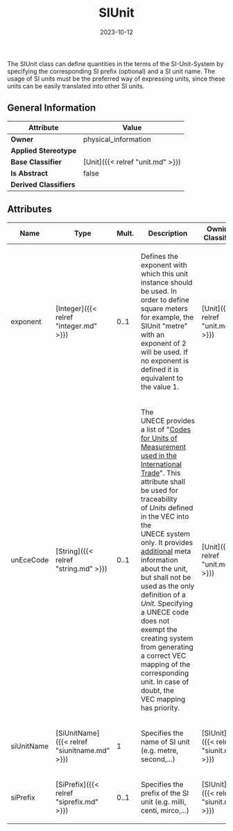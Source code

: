 ﻿---
title: SIUnit
toc: false
type: specs
date: "2023-10-12"
draft: false
specification: VEC
version: 2.1.0
documentType: "Recommendation"
elementType: Class
classes:
  - SIUnit
menu_name: vec-2.1.0
---
<p> The SIUnit class can define quantities in the terms of the SI-Unit-System by specifying the corresponding SI prefix (optional) and a SI unit name. The usage of SI units must be the preferred way of expressing units, since these units can be easily translated into other SI units.      </p>

## General Information

| Attribute               | Value |
|-------------------------|-------|
| **Owner**               | physical_information |
| **Applied Stereotype**  |   |
| **Base Classifier**     | [Unit]({{< relref "unit.md" >}})<br/>  |
| **Is Abstract**         | false |
| **Derived Classifiers** |   |

## Attributes
|  Name  |  Type  |  Mult.  |  Description  |  Owning Classifier  |
|--------|--------|---------|---------------|--------------|
|exponent| [Integer]({{< relref "integer.md" >}}) | 0..1 | <p> Defines the exponent with which this unit instance should be used. In order to define square meters for example, the SIUnit &quot;metre&quot; with an exponent of 2 will be used. If no exponent is defined it is equivalent to the value 1.      </p> | [Unit]({{< relref "unit.md" >}}) |
|unEceCode| [String]({{< relref "string.md" >}}) | 0..1 | <p> The UNECE&#160;provides a list of &quot;<a href="https://unece.org/trade/cefact/UNLOCODE-Download">Codes for Units of Measurement used in the International Trade</a>&quot;. This attribute shall be used for traceability of&#160;<i>Units </i>defined in the VEC&#160;into the UNECE&#160;system only. It provides <u>additional</u> meta information about the unit, but shall not be used as the only definition of a <i>Unit.</i> Specifying a UNECE code does not exempt the creating system from generating a correct VEC mapping of the corresponding unit. In case of doubt, the VEC&#160;mapping has priority.      </p> | [Unit]({{< relref "unit.md" >}}) |
|siUnitName| [SiUnitName]({{< relref "siunitname.md" >}}) | 1 | <p>Specifies the name of SI unit (e.g. metre, second,...) </p> | [SIUnit]({{< relref "siunit.md" >}}) |
|siPrefix| [SiPrefix]({{< relref "siprefix.md" >}}) | 0..1 | <p>Specifies the prefix of the SI unit (e.g. milli, centi, mirco,...) </p> | [SIUnit]({{< relref "siunit.md" >}}) |





